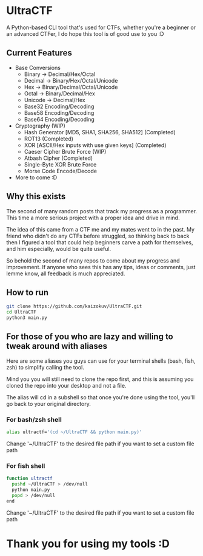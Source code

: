 # UltraCTF

A Python-based CLI tool that's used for CTFs, whether you're a beginner or an advanced CTFer, I do hope this tool is of good use to you :D

## Current Features
- Base Conversions
  - Binary -> Decimal/Hex/Octal
  - Decimal -> Binary/Hex/Octal/Unicode
  - Hex -> Binary/Decimal/Octal/Unicode
  - Octal -> Binary/Decimal/Hex
  - Unicode -> Decimal/Hex
  - Base32 Encoding/Decoding
  - Base58 Encoding/Decoding
  - Base64 Encoding/Decoding
- Cryptography (WIP)
  - Hash Generator [MD5, SHA1, SHA256, SHA512] (Completed)
  - ROT13 (Completed)
  - XOR [ASCII/Hex inputs with use given keys] (Completed)
  - Caeser Cipher Brute Force (WIP)
  - Atbash Cipher (Completed)
  - Single-Byte XOR Brute Force
  - Morse Code Encode/Decode
- More to come :D

## Why this exists
The second of many random posts that track my progress as a programmer. This time a more serious project with a proper idea and drive in mind.

The idea of this came from a CTF me and my mates went to in the past. My friend who didn't do any CTFs before struggled, so thinking back to back then I figured a tool that could help beginners carve a path for themselves, and him especially, would be quite useful.

So behold the second of many repos to come about my progress and improvement. If anyone who sees this has any tips, ideas or comments, just lemme know, all feedback is much appreciated.

## How to run
```bash
git clone https://github.com/kaizokuv/UltraCTF.git
cd UltraCTF
python3 main.py
```

## For those of you who are lazy and willing to tweak around with aliases
Here are some aliases you guys can use for your terminal shells (bash, fish, zsh) to simplify calling the tool. 

Mind you you will still need to clone the repo first, and this is assuming you cloned the repo into your desktop and not a file. 

The alias will cd in a subshell so that once you're done using the tool, you'll go back to your original directory.

### For bash/zsh shell
```bash
alias ultractf='(cd ~/UltraCTF && python main.py)'
```
Change '~/UltraCTF' to the desired file path if you want to set a custom file path

### For fish shell
```bash
function ultractf
  pushd ~/UltraCTF > /dev/null
  python main.py
  popd > /dev/null
end
```
Change '~/UltraCTF' to the desired file path if you want to set a custom file path


# Thank you for using my tools :D
